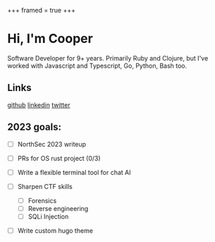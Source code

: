 +++
framed = true
+++

# Hi, I'm Cooper

Software Developer for 9+ years. Primarily Ruby and Clojure, but I've worked with Javascript and Typescript, Go, Python, Bash too.

## Links

[github](https://github.com/hxegon)
[linkedin](https://www.linkedin.com/in/cooperspage/)
[twitter](https://twitter.com/hxegon)

## 2023 goals:
- [ ] NorthSec 2023 writeup
- [ ] PRs for OS rust project (0/3)
- [ ] Write a flexible terminal tool for chat AI
- [ ] Sharpen CTF skills
  - [ ] Forensics
  - [ ] Reverse engineering
  - [ ] SQLi Injection
- [ ] Write custom hugo theme

